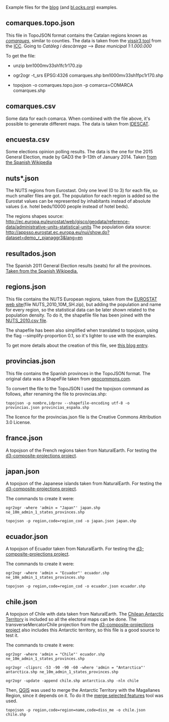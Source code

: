 Example files for the [blog](www.geoexamples.org) (and [bl.ocks.org](http://bl.ocks.org/rveciana)) examples.

comarques.topo.json
-------------
This file in TopoJSON format contains the Catalan regions known as [*comarques*](http://en.wikipedia.org/wiki/Comarca), similar to counties.
The data is taken from the [vissir3 tool](http://www.icc.cat/vissir3/) from the [ICC](http://www.icc.cat).
Going to *Catàleg i descàrrega* --> *Base municipal 1:1.000.000*

To get the file:

* unzip bm1000mv33sh1fc1r170.zip

* ogr2ogr -t_srs EPSG:4326 comarques.shp bm1000mv33sh1fpc1r170.shp

* topojson -o comarques.topo.json -p comarca=COMARCA comarques.shp

comarques.csv
-------------
Some data for each comarca. When combined with the file above, it's possible to generate different maps.
The data is taken from [IDESCAT](http://www.idescat.cat/en/).

encuesta.csv
------------
Some elections opinion polling results. The data is the one for the 2015 General Election, made by GAD3 the 9-13th of January 2014. Taken [from the Spanish Wikipedia](http://es.wikipedia.org/wiki/Anexo:Sondeos_de_intenci%C3%B3n_de_voto_para_las_elecciones_generales_de_Espa%C3%B1a_de_2015)

nuts*.json
----------
The NUTS regions from Eurostast. Only one level (0 to 3) for each file, so much smaller files are got. The population for each region is added so the Eurostat values can be represented by inhabitants instead of absolute values (i.e. hotel beds/10000 people instead of hotel beds).

The regions shapes source: http://ec.europa.eu/eurostat/web/gisco/geodata/reference-data/administrative-units-statistical-units
The population data source: http://appsso.eurostat.ec.europa.eu/nui/show.do?dataset=demo_r_pjanaggr3&lang=en

resultados.json
---------------
The Spanish 2011 General Election results (seats) for all the provinces. [Taken from the Spanish Wikipedia.](http://es.wikipedia.org/wiki/Elecciones_generales_de_Espa%C3%B1a_de_2011#Diputados_por_circunscripciones)

regions.json
-------------
This file contains the NUTS European regions, taken from the [EUROSTAT web site](http://epp.eurostat.ec.europa.eu/portal/page/portal/gisco_Geographical_information_maps/popups/references/administrative_units_statistical_units_1)(file  NUTS_2010_10M_SH.zip), but adding the population and name for every region, so the statistical data can be later shown related to the population density. To do it, the shapefile file has been joined with the [NUTS_2010.csv file](http://ec.europa.eu/eurostat/ramon/documents/nuts/NUTS_2010.zip).

The shapefile has been also simplified when translated to topojson, using the flag --simplify-proportion 0.1, so it's lighter to use with the examples.

To get more details about the creation of this file, see [this blog entry](http://geoexamples.blogspot.com/2013/10/using-eurostats-data-with-d3js.html).

provincias.json
---------------
This file contains the Spanish provinces in the TopoJSON format. The original data was a ShapeFile taken from [geocommons.com](http://geocommons.com/overlays/168393).

To convert the file to the TopoJSON I used the topojson command as follows, after renaming the file to provincias.shp:

    topojson -p nombre,idprov --shapefile-encoding utf-8 -o provincias.json provincias_españa.shp

The licence for the provincias.json file is the Creative Commons Attribution 3.0 License.

france.json
-----------

A topojson of the French regions taken from NaturalEarth. For testing the [d3-composite-projections project](https://github.com/rveciana/d3-composite-projections).

japan.json
-----------

A topojson of the Japanese islands taken from NaturalEarth. For testing the [d3-composite-projections project](https://github.com/rveciana/d3-composite-projections).

The commands to create it were:

    ogr2ogr -where 'admin = "Japan"' japan.shp ne_10m_admin_1_states_provinces.shp

    topojson -p region,code=region_cod -o japan.json japan.shp

ecuador.json
-----------

A topojson of Ecuador taken from NaturalEarth. For testing the [d3-composite-projections project](https://github.com/rveciana/d3-composite-projections).

The commands to create it were:

    ogr2ogr -where 'admin = "Ecuador"' ecuador.shp ne_10m_admin_1_states_provinces.shp

    topojson -p region,code=region_cod -o ecuador.json ecuador.shp

chile.json
----------

A topojson of Chile with data taken from NaturalEarth. The [Chilean Antarctic Territory](https://en.wikipedia.org/wiki/Chilean_Antarctic_Territory) is included so all the electoral maps can be done. The transverseMercatorChile projection from the [d3-composite-projections project](https://github.com/rveciana/d3-composite-projections) also includes this Antarctic territory, so this file is a good source to test it.

The commands to create it were:

    ogr2ogr -where 'admin = "Chile"' ecuador.shp ne_10m_admin_1_states_provinces.shp

    ogr2ogr -clipsrc -53 -90 -90 -60 -where 'admin = "Antarctica"' antarctica.shp ne_10m_admin_1_states_provinces.shp
    
    ogr2ogr -update -append chile.shp antarctica.shp -nln chile

Then, [QGIS](http://www.qgis.org/en/site/) was used to merge the Antarctic Territory with the Magallanes Region, since it depends on it. To do it the [merge selected features](http://docs.qgis.org/2.2/en/docs/user_manual/working_with_vector/editing_geometry_attributes.html?highlight=merge#merge-selected-features) tool was used.

    topojson -p region,code=region=name,code=diss_me -o chile.json chile.shp